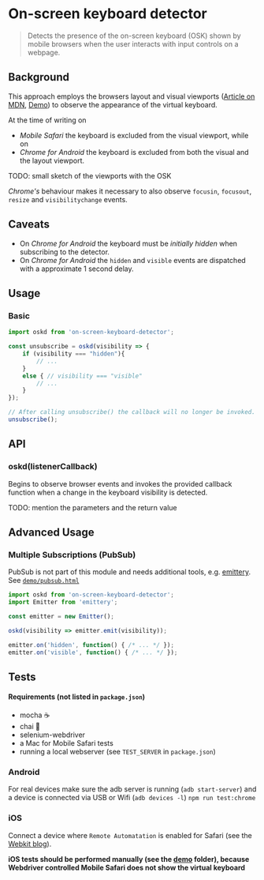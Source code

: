 On-screen keyboard detector
=============================
> Detects the presence of the on-screen keyboard (OSK) shown by mobile browsers when the user interacts with input controls on a webpage.

Background
----------
This approach employs the browsers layout and visual viewports ([Article on MDN][1], [Demo][2]) to 
observe the appearance of the virtual keyboard. 

At the time of writing on 
- *Mobile Safari* the keyboard is excluded from the visual viewport, while on
- *Chrome for Android* the keyboard is excluded from both the visual and the layout viewport.

TODO: small sketch of the viewports with the OSK

*Chrome's* behaviour makes it necessary to also observe `focusin`, `focusout`, `resize` and `visibilitychange` events. 

Caveats
------
- On *Chrome for Android* the keyboard must be *initially hidden* when subscribing to the detector.
- On *Chrome for Android* the `hidden` and `visible` events are dispatched with a approximate 1 second delay.

Usage
-----
### Basic
```javascript
import oskd from 'on-screen-keyboard-detector';

const unsubscribe = oskd(visibility => {
	if (visibility === "hidden"){
		// ...
	}
	else { // visibility === "visible"
		// ...
	}
});

// After calling unsubscribe() the callback will no longer be invoked.
unsubscribe();
```

API
---
### oskd(listenerCallback)
Begins to observe browser events and invokes the provided callback function
when a change in the keyboard visibility is detected.

TODO: mention the parameters and the return value

Advanced Usage
--------------
### Multiple Subscriptions (PubSub)
PubSub is not part of this module and needs additional tools, e.g. [emittery][3]. See [`demo/pubsub.html`](./demo/pubsub.html)
```javascript
import oskd from 'on-screen-keyboard-detector';
import Emitter from 'emittery';

const emitter = new Emitter();

oskd(visibility => emitter.emit(visibility));

emitter.on('hidden', function() { /* ... */ });
emitter.on('visible', function() { /* ... */ });
```

Tests
-----
#### Requirements (not listed in `package.json`)
- mocha :coffee:
- chai :tea:
- selenium-webdriver
- a Mac for Mobile Safari tests
- running a local webserver (see `TEST_SERVER` in `package.json`)

### Android
For real devices make sure the adb server is running (`adb start-server`) and a device is connected via USB or Wifi  (`adb devices -l`)
`npm run test:chrome`

### iOS
Connect a device where `Remote Automatation` is enabled for Safari (see the [Webkit blog][4]).

**iOS tests should be performed manually (see the [demo](./demo) folder), because Webdriver controlled Mobile Safari does not show the virtual keyboard**



[1]: https://developer.mozilla.org/en-US/docs/Web/API/Visual_Viewport_API
[2]: http://bokand.github.io/viewport/index.html
[3]: https://github.com/sindresorhus/emittery
[4]: https://webkit.org/blog/9395/webdriver-is-coming-to-safari-in-ios-13/